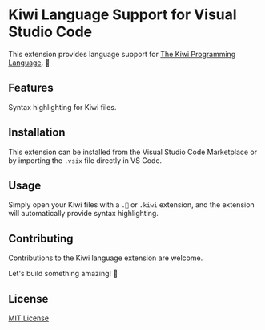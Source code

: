 # Kiwi Language Support for Visual Studio Code

This extension provides language support for [The Kiwi Programming Language](https://www.github.com/fuseraft/kiwi). 🥝

## Features

Syntax highlighting for Kiwi files.

## Installation

This extension can be installed from the Visual Studio Code Marketplace or by importing the `.vsix` file directly in VS Code.

## Usage

Simply open your Kiwi files with a `.🥝` or `.kiwi` extension, and the extension will automatically provide syntax highlighting.

## Contributing

Contributions to the Kiwi language extension are welcome.

Let's build something amazing! 🥝

## License

[MIT License](LICENSE)
